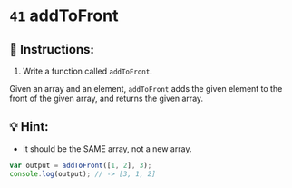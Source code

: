 # `41` addToFront

## 📝 Instructions:

1. Write a function called `addToFront`.

Given an array and an element, `addToFront` adds the given element to the front of the given array, and returns the given array.

## :bulb: Hint:

* It should be the SAME array, not a new array.

```Javascript
var output = addToFront([1, 2], 3);
console.log(output); // -> [3, 1, 2]
```
